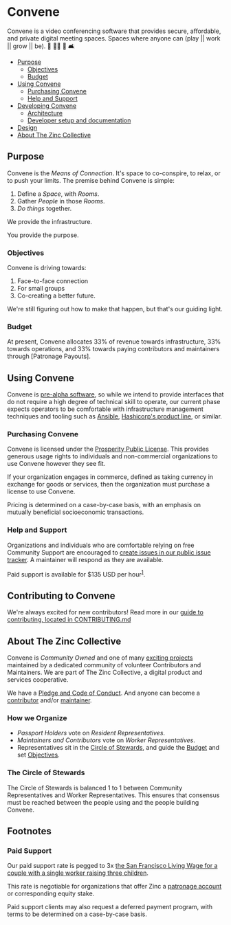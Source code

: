 # Convene <!-- omit in toc -->

Convene is a video conferencing software that provides secure, affordable, and private digital meeting spaces.
Spaces where anyone can (play || work || grow || be). 🎲 👩‍💻 🌱 🛋️

- [Purpose](#purpose)
  - [Objectives](#objectives)
  - [Budget](#budget)
- [Using Convene](#using-convene)
  - [Purchasing Convene](#purchasing-convene)
  - [Help and Support](#help-and-support)
- [Developing Convene](CONTRIBUTING.md)
  - [Architecture](CONTRIBUTING.md#11-architecture)
  - [Developer setup and documentation](CONTRIBUTING.md#2-machine-setup)
- [Design](CONTRIBUTING.md#12-design)
- [About The Zinc Collective](#about-the-zinc-collective)

## Purpose

Convene is the _Means of Connection_. It's space to co-conspire, to relax, or
to push your limits. The premise behind Convene is simple:

1. Define a _Space_, with _Rooms_.
2. Gather _People_ in those _Rooms_.
3. _Do things_ together.

We provide the infrastructure.

You provide the purpose.

### Objectives

Convene is driving towards:

1. Face-to-face connection
2. For small groups
3. Co-creating a better future.

We're still figuring out how to make that happen, but that's our guiding light.

### Budget

At present, Convene allocates 33% of revenue towards infrastructure, 33%
towards operations, and 33% towards paying contributors and maintainers through
[Patronage Payouts].

## Using Convene

Convene is [pre-alpha software], so while we intend to provide interfaces that
do not require a high degree of technical skill to operate, our current phase
expects operators to be comfortable with infrastructure management techniques
and tooling such as [Ansible], [Hashicorp's product line][hashicorp-products],
or similar.

[ansible]: https://www.ansible.com/
[hashicorp-products]: https://learn.hashicorp.com/
[pre-alpha software]:
  https://en.wikipedia.org/wiki/Software_release_life_cycle#Pre-alpha

### Purchasing Convene

Convene is licensed under the [Prosperity Public License]. This provides
generous usage rights to individuals and non-commercial organizations to use
Convene however they see fit.

If your organization engages in commerce, defined as taking currency in exchange
for goods or services, then the organization must purchase a license to use
Convene.

Pricing is determined on a case-by-case basis, with an emphasis on mutually
beneficial socioeconomic transactions.

### Help and Support

Organizations and individuals who are comfortable relying on free Community
Support are encouraged to [create issues in our public issue
tracker][issue-tracker]. A maintainer will respond as they are available.

Paid support is available for \$135 USD per hour<sup>[1][footnote-1]</sup>.

[prosperity public license]: https://prosperitylicense.com/
[issue-tracker]: https://github.com/zinc-collective/convene/issues

## Contributing to Convene

We're always excited for new contributors! Read more in our [guide to contributing, located in CONTRIBUTING.md](./CONTRIBUTING.md)

## About The Zinc Collective

Convene is _Community Owned_ and one of many [exciting projects](https://www.zinc.coop/product-and-services/)
maintained by a dedicated community of volunteer Contributors and Maintainers.
We are part of The Zinc Collective, a digital product and services cooperative.

We have a [Pledge and Code of Conduct](https://www.zinc.coop/code-of-conduct/).
And anyone can become a [contributor](https://www.zinc.coop/contributing/) and/or [maintainer](https://www.zinc.coop/maintaining/).

### How we Organize  <!-- omit in toc -->

* _Passport Holders_ vote on _Resident Representatives_.
* _Maintainers and Contributors_ vote on _Worker
Representatives_.
* Representatives sit in the [Circle of Stewards], and guide the [Budget] and set [Objectives].

[Circle of Stewards]: #the-circle-of-stewards
[Budget]: #budget
[Objectives]: #objectives

### The Circle of Stewards  <!-- omit in toc -->

The Circle of Stewards is balanced 1 to 1 between Community Representatives and
Worker Representatives. This ensures that consensus must be reached between the
people using and the people building Convene.

## Footnotes <!-- omit in toc -->

### Paid Support <!-- omit in toc -->

Our paid support rate is pegged to 3x [the San Francisco Living Wage for a
couple with a single worker raising three children][san-francisco-living-wage].

This rate is negotiable for organizations that offer Zinc a [patronage
account][what-is-patronage] or corresponding equity stake.

Paid support clients may also request a deferred payment program, with terms to
be determined on a case-by-case basis.

[footnote-1]: #paid-support
[san-francisco-living-wage]: https://livingwage.mit.edu/metros/41860
[what-is-patronage]:
  https://www.co-oplaw.org/finances-tax/patronage/#How_Patronage_Works
